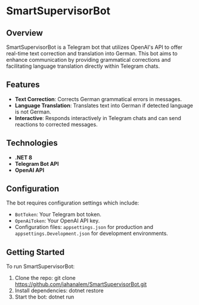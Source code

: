 # SmartSupervisorBot

## Overview
SmartSupervisorBot is a Telegram bot that utilizes OpenAI's API to offer real-time text correction and translation into German. 
This bot aims to enhance communication by providing grammatical corrections and facilitating language translation directly within Telegram chats.

## Features
- **Text Correction**: Corrects German grammatical errors in messages.
- **Language Translation**: Translates text into German if detected language is not German.
- **Interactive**: Responds interactively in Telegram chats and can send reactions to corrected messages.

## Technologies
- **.NET 8**
- **Telegram Bot API**
- **OpenAI API**

## Configuration
The bot requires configuration settings which include:
- `BotToken`: Your Telegram bot token.
- `OpenAiToken`: Your OpenAI API key.
- Configuration files: `appsettings.json` for production and `appsettings.Development.json` for development environments.

## Getting Started
To run SmartSupervisorBot:
1. Clone the repo:
git clone https://github.com/jahanalem/SmartSupervisorBot.git
2. Install dependencies:
dotnet restore
3. Start the bot:
dotnet run



